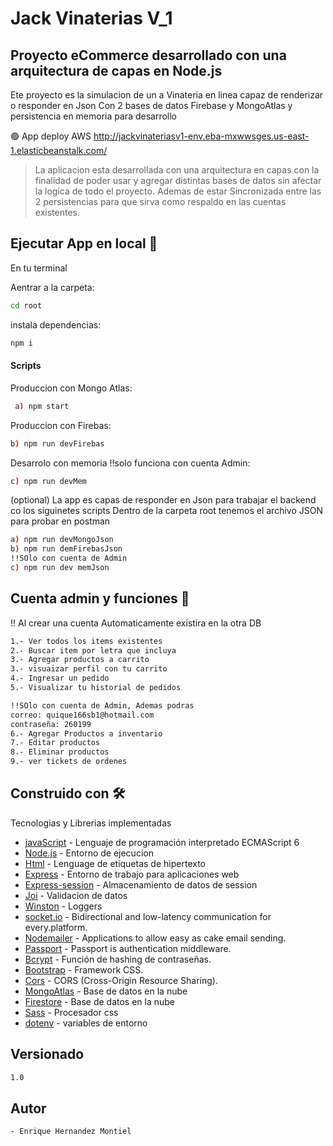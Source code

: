 # Jack Vinaterias V_1

## Proyecto eCommerce desarrollado con una arquitectura de capas en Node.js

Ete proyecto es la simulacion de un a Vinateria en linea capaz de renderizar o responder en Json
Con 2 bases de datos Firebase y MongoAtlas y persistencia en memoria para desarrollo

🟢 App deploy AWS
http://jackvinateriasv1-env.eba-mxwwsges.us-east-1.elasticbeanstalk.com/

> La aplicacion esta desarrollada con una arquitectura en capas con la finalidad de poder usar y agregar
> distintas bases de datos sin afectar la logica de todo el proyecto.
> Ademas de estar Sincronizada entre las 2 persistencias para que sirva como respaldo en las cuentas existentes.

## Ejecutar App en local 🔧

En tu terminal

Aentrar a la carpeta:

```sh
cd root
```

instala dependencias:

```sh
npm i
```

#### Scripts

Produccion con Mongo Atlas:

```sh
 a) npm start
```

Produccion con Firebas:

```sh
b) npm run devFirebas
```

Desarrolo con memoria !!solo funciona con cuenta Admin:

```sh
c) npm run devMem
```

(optional) La app es capas de responder en Json para trabajar el backend co los siguinetes scripts
Dentro de la carpeta root tenemos el archivo JSON para probar en postman

```sh
a) npm run devMongoJson
b) npm run demFirebasJson
!!SOlo con cuenta de Admin
c) npm run dev memJson
```

## Cuenta admin y funciones 🚀

!! Al crear una cuenta Automaticamente existira en la otra DB

```sh
1.- Ver todos los items existentes
2.- Buscar item por letra que incluya
3.- Agregar productos a carrito
3.- visuaizar perfil con tu carrito
4.- Ingresar un pedido
5.- Visualizar tu historial de pedidos
```

```sh
!!SOlo con cuenta de Admin, Ademas podras
correo: quique166sb1@hotmail.com
contraseña: 260199
6.- Agregar Productos a inventario
7.- Editar productos
8.- Eliminar productos
9.- ver tickets de ordenes
```

## Construido con 🛠️

Tecnologias y Librerias implementadas

- [javaScript](https://www.w3schools.com/js/js_es6.asp) - Lenguaje de programación interpretado ECMAScript 6
- [Node.js](https://nodejs.org/es/docs) - Entorno de ejecucion
- [Html](https://developer.mozilla.org/es/docs/Web/HTML) - Lenguage de etiquetas de hipertexto
- [Express](https://expressjs.com/es/) - Entorno de trabajo para aplicaciones web
- [Express-session](https://www.npmjs.com/package/express-session) - Almacenamiento de datos de session
- [Joi](https://www.npmjs.com/package/joi) - Validacion de datos
- [Winston](https://www.npmjs.com/package/winston) - Loggers
- [socket.io](https://socket.io/get-started/chat) - Bidirectional and low-latency communication for every.platform.
- [Nodemailer](https://nodemailer.com/usage/) - Applications to allow easy as cake email sending.
- [Passport](https://www.passportjs.org/) - Passport is authentication middleware.
- [Bcrypt](https://openbase.com/js/bcrypt/documentation) - Función de hashing de contraseñas.
- [Bootstrap](https://getbootstrap.com/docs/5.2/getting-started/introduction/) - Framework CSS.
- [Cors](https://www.npmjs.com/package/cors) - CORS (Cross-Origin Resource Sharing).
- [MongoAtlas](https://www.mongodb.com/es/atlas/database) - Base de datos en la nube
- [Firestore](https://firebase.google.com/) - Base de datos en la nube
- [Sass](https://sass-lang.com/documentation/) - Procesador css
- [dotenv](https://www.npmjs.com/package/dotenv) - variables de entorno

## Versionado

```sh
1.0
```

## Autor

```sh
- Enrique Hernandez Montiel
```
